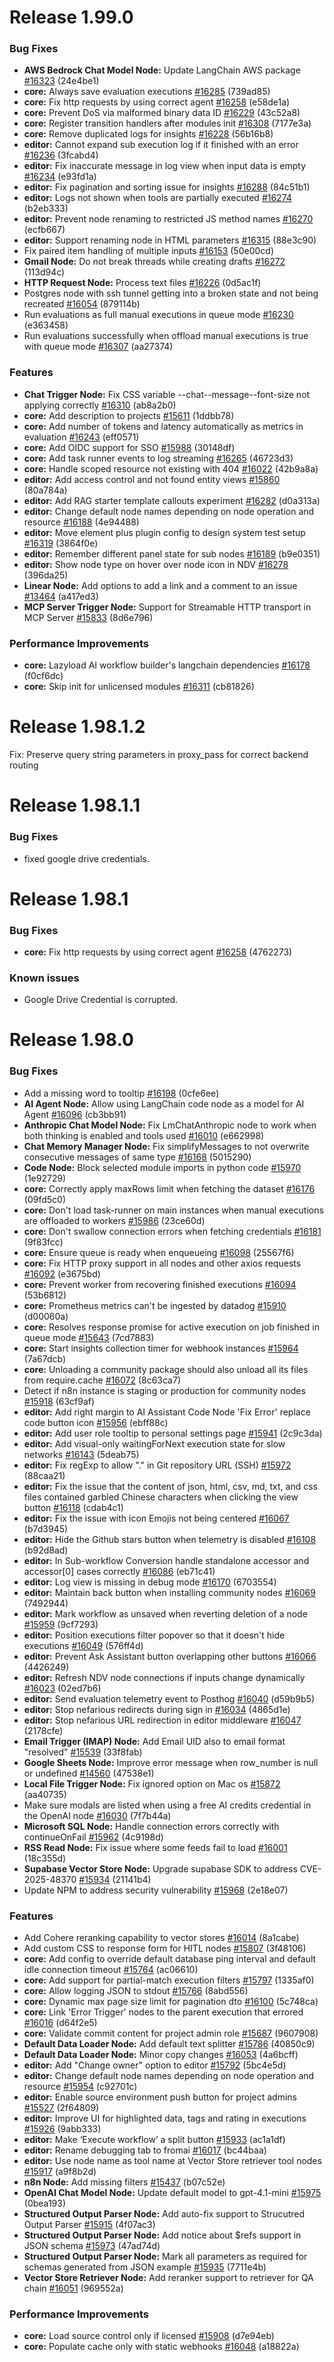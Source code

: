 # Release 1.99.0

### Bug Fixes

- **AWS Bedrock Chat Model Node:** Update LangChain AWS package [#16323](https://github.com/n8n-io/n8n/pull/16323)   (24e4be1)
- **core:** Always save evaluation executions [#16285](https://github.com/n8n-io/n8n/pull/16285)   (739ad85)
- **core:** Fix http requests by using correct agent [#16258](https://github.com/n8n-io/n8n/pull/16258)   (e58de1a)
- **core:** Prevent DoS via malformed binary data ID [#16229](https://github.com/n8n-io/n8n/pull/16229)   (43c52a8)
- **core:** Register transition handlers after modules init [#16308](https://github.com/n8n-io/n8n/pull/16308)   (7177e3a)
- **core:** Remove duplicated logs for insights [#16228](https://github.com/n8n-io/n8n/pull/16228)   (56b16b8)
- **editor:** Cannot expand sub execution log if it finished with an error [#16236](https://github.com/n8n-io/n8n/pull/16236)   (3fcabd4)
- **editor:** Fix inaccurate message in log view when input data is empty [#16234](https://github.com/n8n-io/n8n/pull/16234)   (e93fd1a)
- **editor:** Fix pagination and sorting issue for insights [#16288](https://github.com/n8n-io/n8n/pull/16288)   (84c51b1)
- **editor:** Logs not shown when tools are partially executed [#16274](https://github.com/n8n-io/n8n/pull/16274)   (b2eb333)
- **editor:** Prevent node renaming to restricted JS method names [#16270](https://github.com/n8n-io/n8n/pull/16270)   (ecfb667)
- **editor:** Support renaming node in HTML parameters [#16315](https://github.com/n8n-io/n8n/pull/16315)   (88e3c90)
- Fix paired item handling of multiple inputs [#16153](https://github.com/n8n-io/n8n/pull/16153)   (50e00cd)
- **Gmail Node:** Do not break threads while creating drafts [#16272](https://github.com/n8n-io/n8n/pull/16272)   (113d94c)
- **HTTP Request Node:** Process text files [#16226](https://github.com/n8n-io/n8n/pull/16226)   (0d5ac1f)
- Postgres node with ssh tunnel getting into a broken state and not being recreated [#16054](https://github.com/n8n-io/n8n/pull/16054)   (879114b)
- Run evaluations as full manual executions in queue mode [#16230](https://github.com/n8n-io/n8n/pull/16230)   (e363458)
- Run evaluations successfully when offload manual executions is true with queue mode [#16307](https://github.com/n8n-io/n8n/pull/16307)   (aa27374)
### Features

- **Chat Trigger Node:** Fix CSS variable --chat--message--font-size not applying correctly [#16310](https://github.com/n8n-io/n8n/pull/16310)   (ab8a2b0)
- **core:** Add description to projects [#15611](https://github.com/n8n-io/n8n/pull/15611)   (1ddbb78)
- **core:** Add number of tokens and latency automatically as metrics in evaluation [#16243](https://github.com/n8n-io/n8n/pull/16243)   (eff0571)
- **core:** Add OIDC support for SSO [#15988](https://github.com/n8n-io/n8n/pull/15988)   (30148df)
- **core:** Add task runner events to log streaming [#16265](https://github.com/n8n-io/n8n/pull/16265)   (46723d3)
- **core:** Handle scoped resource not existing with 404 [#16022](https://github.com/n8n-io/n8n/pull/16022)   (42b9a8a)
- **editor:** Add access control and not found entity views [#15860](https://github.com/n8n-io/n8n/pull/15860)   (80a784a)
- **editor:** Add RAG starter template callouts experiment [#16282](https://github.com/n8n-io/n8n/pull/16282)   (d0a313a)
- **editor:** Change default node names depending on node operation and resource [#16188](https://github.com/n8n-io/n8n/pull/16188)   (4e94488)
- **editor:** Move element plus plugin config to design system test setup [#16319](https://github.com/n8n-io/n8n/pull/16319)   (3864f0e)
- **editor:** Remember different panel state for sub nodes [#16189](https://github.com/n8n-io/n8n/pull/16189)   (b9e0351)
- **editor:** Show node type on hover over node icon in NDV [#16278](https://github.com/n8n-io/n8n/pull/16278)   (396da25)
- **Linear Node:** Add options to add a link and a comment to an issue [#13464](https://github.com/n8n-io/n8n/pull/13464)   (a417ed3)
- **MCP Server Trigger Node:** Support for Streamable HTTP transport in MCP Server [#15833](https://github.com/n8n-io/n8n/pull/15833)   (8d6e796)
### Performance Improvements

- **core:** Lazyload AI workflow builder's langchain dependencies [#16178](https://github.com/n8n-io/n8n/pull/16178)   (f0cf6dc)
- **core:** Skip init for unlicensed modules [#16311](https://github.com/n8n-io/n8n/pull/16311)   (cb81826)


# Release 1.98.1.2

Fix: Preserve query string parameters in proxy_pass for correct backend routing


# Release 1.98.1.1
### Bug Fixes
- fixed google drive credentials.

# Release 1.98.1
### Bug Fixes
- **core:** Fix http requests by using correct agent [#16258](https://github.com/n8n-io/n8n/pull/16258)   (4762273)
### Known issues
- Google Drive Credential is corrupted.

# Release 1.98.0
### Bug Fixes
- Add a missing word to tooltip [#16198](https://github.com/n8n-io/n8n/pull/16198)   (0cfe6ee)
- **AI Agent Node:** Allow using LangChain code node as a model for AI Agent [#16096](https://github.com/n8n-io/n8n/pull/16096)   (cb3bb91)
- **Anthropic Chat Model Node:** Fix LmChatAnthropic node to work when both thinking is enabled and tools used   [#16010](https://github.com/n8n-io/n8n/pull/16010)   (e662998)
- **Chat Memory Manager Node:** Fix simplifyMessages to not overwrite consecutive messages of same type [#16168](https://github.com/n8n-io/n8n/pull/16168)   (5015290)
- **Code Node:** Block selected module imports in python code [#15970](https://github.com/n8n-io/n8n/pull/15970)   (1e92729)
- **core:** Correctly apply maxRows limit when fetching the dataset [#16176](https://github.com/n8n-io/n8n/pull/16176)   (09fd5c0)
- **core:** Don't load task-runner on main instances when manual executions are offloaded to workers [#15986](https://github.com/n8n-io/n8n/pull/15986)   (23ce60d)
- **core:** Don't swallow connection errors when fetching credentials [#16181](https://github.com/n8n-io/n8n/pull/16181)   (9f83fcc)
- **core:** Ensure queue is ready when enqueueing [#16098](https://github.com/n8n-io/n8n/pull/16098)   (25567f6)
- **core:** Fix HTTP proxy support in all nodes and other axios requests [#16092](https://github.com/n8n-io/n8n/pull/16092)   (e3675bd)
- **core:** Prevent worker from recovering finished executions [#16094](https://github.com/n8n-io/n8n/pull/16094)   (53b6812)
- **core:** Prometheus metrics can't be ingested by datadog [#15910](https://github.com/n8n-io/n8n/pull/15910)   (d00060a)
- **core:** Resolves response promise for active execution on job finished in queue mode [#15643](https://github.com/n8n-io/n8n/pull/15643)   (7cd7883)
- **core:** Start insights collection timer for webhook instances [#15964](https://github.com/n8n-io/n8n/pull/15964)   (7a67dcb)
- **core:** Unloading a community package should also unload all its files from require.cache [#16072](https://github.com/n8n-io/n8n/pull/16072)   (8c63ca7)
- Detect if n8n instance is staging or production for community nodes [#15918](https://github.com/n8n-io/n8n/pull/15918)   (63cf9af)
- **editor:** Add right margin to AI Assistant Code Node 'Fix Error' replace code button icon [#15956](https://github.com/n8n-io/n8n/pull/15956)   (ebff88c)
- **editor:** Add user role tooltip to personal settings page [#15941](https://github.com/n8n-io/n8n/pull/15941)   (2c9c3da)
- **editor:** Add visual-only waitingForNext execution state for slow networks [#16143](https://github.com/n8n-io/n8n/pull/16143)   (5deab75)
- **editor:** Fix regExp to allow "." in Git repository URL (SSH) [#15972](https://github.com/n8n-io/n8n/pull/15972)   (88caa21)
- **editor:** Fix the issue that the content of json, html, csv, md, txt, and css files contained garbled Chinese characters when clicking the view button [#16118](https://github.com/n8n-io/n8n/pull/16118)   (cdab4c1)
- **editor:** Fix the issue with icon Emojis not being centered [#16067](https://github.com/n8n-io/n8n/pull/16067)   (b7d3945)
- **editor:** Hide the Github stars button when telemetry is disabled [#16108](https://github.com/n8n-io/n8n/pull/16108)   (b92d8ad)
- **editor:** In Sub-workflow Conversion handle standalone accessor and accessor[0] cases correctly [#16086](https://github.com/n8n-io/n8n/pull/16086)   (eb71c41)
- **editor:** Log view is missing in debug mode [#16170](https://github.com/n8n-io/n8n/pull/16170)   (6703554)
- **editor:** Maintain back button when installing community nodes [#16069](https://github.com/n8n-io/n8n/pull/16069)   (7492944)
- **editor:** Mark workflow as unsaved when reverting deletion of a node [#15959](https://github.com/n8n-io/n8n/pull/15959)   (9cf7293)
- **editor:** Position executions filter popover so that it doesn't hide executions [#16049](https://github.com/n8n-io/n8n/pull/16049)   (576ff4d)
- **editor:** Prevent Ask Assistant button overlapping other buttons [#16066](https://github.com/n8n-io/n8n/pull/16066)   (4426249)
- **editor:** Refresh NDV node connections if inputs change dynamically [#16023](https://github.com/n8n-io/n8n/pull/16023)   (02ed7b6)
- **editor:** Send evaluation telemetry event to Posthog [#16040](https://github.com/n8n-io/n8n/pull/16040)   (d59b9b5)
- **editor:** Stop nefarious redirects during sign in [#16034](https://github.com/n8n-io/n8n/pull/16034)   (4865d1e)
- **editor:** Stop nefarious URL redirection in editor middleware [#16047](https://github.com/n8n-io/n8n/pull/16047)   (2178cfe)
- **Email Trigger (IMAP) Node:** Add Email UID also to email format "resolved" [#15539](https://github.com/n8n-io/n8n/pull/15539)   (33f8fab)
- **Google Sheets Node:** Improve error message when row_number is null or undefined  [#14560](https://github.com/n8n-io/n8n/pull/14560)   (47538e1)
- **Local File Trigger Node:** Fix ignored option on Mac os [#15872](https://github.com/n8n-io/n8n/pull/15872)   (aa40735)
- Make sure modals are listed when using a free AI credits credential in the OpenAI node [#16030](https://github.com/n8n-io/n8n/pull/16030)   (7f7b44a)
- **Microsoft SQL Node:** Handle connection errors correctly with continueOnFail [#15962](https://github.com/n8n-io/n8n/pull/15962)   (4c9198d)
- **RSS Read Node:** Fix issue where some feeds fail to load [#16001](https://github.com/n8n-io/n8n/pull/16001)   (18c355d)
- **Supabase Vector Store Node:** Upgrade supabase SDK to address CVE-2025-48370 [#15934](https://github.com/n8n-io/n8n/pull/15934)   (21141b4)
- Update NPM to address security vulnerability [#15968](https://github.com/n8n-io/n8n/pull/15968)   (2e18e07)
### Features
- Add Cohere reranking capability to vector stores  [#16014](https://github.com/n8n-io/n8n/pull/16014)   (8a1cabe)
- Add custom CSS to response form for HITL nodes [#15807](https://github.com/n8n-io/n8n/pull/15807)   (3f48106)
- **core:** Add config to override default database ping interval and default idle connection timeout [#15764](https://github.com/n8n-io/n8n/pull/15764)   (ac06610)
- **core:** Add support for partial-match execution filters [#15797](https://github.com/n8n-io/n8n/pull/15797)   (1335af0)
- **core:** Allow logging JSON to stdout [#15766](https://github.com/n8n-io/n8n/pull/15766)   (8abd556)
- **core:** Dynamic max page size limit for pagination dto [#16100](https://github.com/n8n-io/n8n/pull/16100)   (5c748ca)
- **core:** Link 'Error Trigger' nodes to the parent execution that errored [#16016](https://github.com/n8n-io/n8n/pull/16016)   (d64f2e5)
- **core:** Validate commit content for project admin role [#15687](https://github.com/n8n-io/n8n/pull/15687)   (9607908)
- **Default Data Loader Node:** Add default text splitter [#15786](https://github.com/n8n-io/n8n/pull/15786)   (40850c9)
- **Default Data Loader Node:** Minor copy changes [#16053](https://github.com/n8n-io/n8n/pull/16053)   (4a6bcff)
- **editor:** Add "Change owner" option to editor [#15792](https://github.com/n8n-io/n8n/pull/15792)   (5bc4e5d)
- **editor:** Change default node names depending on node operation and resource [#15954](https://github.com/n8n-io/n8n/pull/15954)   (c92701c)
- **editor:** Enable source environment push button for project admins [#15527](https://github.com/n8n-io/n8n/pull/15527)   (2f64809)
- **editor:** Improve UI for highlighted data, tags and rating in executions [#15926](https://github.com/n8n-io/n8n/pull/15926)   (9abb333)
- **editor:** Make ‘Execute workflow’ a split button [#15933](https://github.com/n8n-io/n8n/pull/15933)   (ac1a1df)
- **editor:** Rename debugging tab to fromai [#16017](https://github.com/n8n-io/n8n/pull/16017)   (bc44baa)
- **editor:** Use node name as tool name at Vector Store retriever tool nodes [#15917](https://github.com/n8n-io/n8n/pull/15917)   (a9f8b2d)
- **n8n Node:** Add missing filters [#15437](https://github.com/n8n-io/n8n/pull/15437)   (b07c52e)
- **OpenAI Chat Model Node:** Update default model to gpt-4.1-mini [#15975](https://github.com/n8n-io/n8n/pull/15975)   (0bea193)
- **Structured Output Parser Node:** Add auto-fix support to Strucutred Output Parser [#15915](https://github.com/n8n-io/n8n/pull/15915)   (4f07ac3)
- **Structured Output Parser Node:** Add notice about $refs support in JSON schema [#15973](https://github.com/n8n-io/n8n/pull/15973)   (47ad74d)
- **Structured Output Parser Node:** Mark all parameters as required for schemas generated from JSON example [#15935](https://github.com/n8n-io/n8n/pull/15935)   (7711e4b)
- **Vector Store Retriever Node:** Add reranker support to retriever for QA chain [#16051](https://github.com/n8n-io/n8n/pull/16051)   (969552a)
### Performance Improvements
- **core:** Load source control only if licensed [#15908](https://github.com/n8n-io/n8n/pull/15908)   (d7e94eb)
- **core:** Populate cache only with static webhooks [#16048](https://github.com/n8n-io/n8n/pull/16048)   (a18822a)

